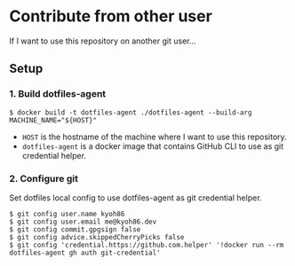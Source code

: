 # Contribute from other user

If I want to use this repository on another git user...

## Setup

### 1. Build dotfiles-agent

```console
$ docker build -t dotfiles-agent ./dotfiles-agent --build-arg MACHINE_NAME="${HOST}"
```

- `HOST` is the hostname of the machine where I want to use this repository.
- `dotfiles-agent` is a docker image that contains GitHub CLI to use as git credential helper.

### 2. Configure git

Set dotfiles local config to use dotfiles-agent as git credential helper.

```console
$ git config user.name kyoh86
$ git config user.email me@kyoh86.dev
$ git config commit.gpgsign false
$ git config advice.skippedCherryPicks false
$ git config 'credential.https://github.com.helper' '!docker run --rm dotfiles-agent gh auth git-credential'
```
